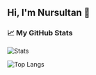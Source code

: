 ## Hi, I'm Nursultan 👋

### 📈 My GitHub Stats
![Stats](https://github-readme-stats.vercel.app/api?username=beisenbayev&count_private=true&include_all_commits=true&hide=stars,contribs&show_icons=true&bg_color=0d1117&border_color=262b32&title_color=fff&text_color=c9d1d9&icon_color=43a047)

![Top Langs](https://github-readme-stats.vercel.app/api/top-langs/?username=aalystama&layout=compact&hide=html&card_width=444&bg_color=0d1117&border_color=262b32&title_color=fff&text_color=c9d1d9&icon_color=43a047)